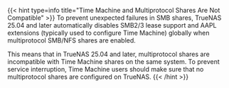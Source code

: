&NewLine;

{{< hint type=info title="Time Machine and Multiprotocol Shares Are Not Compatible" >}}
To prevent unexpected failures in SMB shares, TrueNAS 25.04 and later automatically disables SMB2/3 lease support and AAPL extensions (typically used to configure Time Machine) globally when multiprotocol SMB/NFS shares are enabled.

This means that in TrueNAS 25.04 and later, multiprotocol shares are incompatible with Time Machine shares on the same system.
To prevent service interruption, Time Machine users should make sure that no multiprotocol shares are configured on TrueNAS.
{{< /hint >}}
